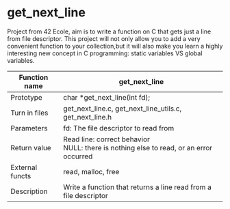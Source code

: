 # get_next_line
Project from 42 Ecole, aim is to write a function on C that gets just a line from file descriptor. This project will not only allow you to add a very convenient function to your collection,but it will also make you learn a highly interesting new concept in C programming: static variables VS global variables.

| Function name | get_next_line |
| --- | --- |
| Prototype | char *get_next_line(int fd); |
| Turn in files | get_next_line.c, get_next_line_utils.c, get_next_line.h |
| Parameters | fd:  The file descriptor to read from |
| Return value | Read line:  correct behavior <br />NULL: there is nothing else to read, or an error occurred |
| External functs | read, malloc, free |
| Description | Write a function that returns a line read from a file descriptor |
